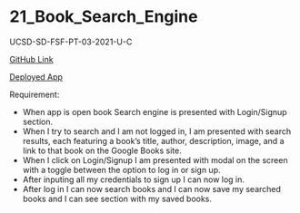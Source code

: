 # 21_Book_Search_Engine

UCSD-SD-FSF-PT-03-2021-U-C

[GitHub Link](https://github.com/djony88/21_Book_Search_Engine)

[Deployed App]()

Requirement:

* When app is open book Search engine is presented with Login/Signup section.
* When I try to search and I am not logged in, I am presented with search results, each featuring a book’s title, author, description, image, and a link to that book on the Google Books site.
* When I click on Login/Signup I am presented with  modal on the screen with a toggle between the option to log in or sign up.
* After inputing all my credentials to sign up I can now log in.
* After log in I can now search books and I can now save my searched books and I can see section with my saved books.